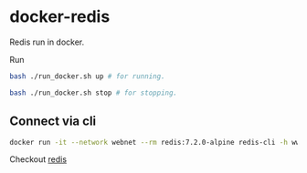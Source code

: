 # docker-redis

Redis run in docker.

Run

```bash
bash ./run_docker.sh up # for running.

bash ./run_docker.sh stop # for stopping.
```

## Connect via cli

```bash
docker run -it --network webnet --rm redis:7.2.0-alpine redis-cli -h www_redis_normal
```

Checkout [redis](https://hub.docker.com/_/redis)
